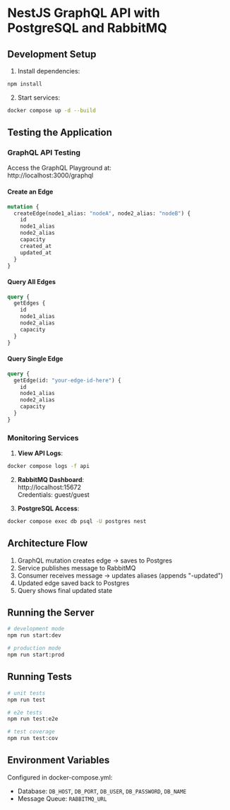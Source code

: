 # NestJS GraphQL API with PostgreSQL and RabbitMQ

## Development Setup

1. Install dependencies:
```bash
npm install
```

2. Start services:
```bash
docker compose up -d --build
```

## Testing the Application

### GraphQL API Testing

Access the GraphQL Playground at:  
http://localhost:3000/graphql

#### Create an Edge
```graphql
mutation {
  createEdge(node1_alias: "nodeA", node2_alias: "nodeB") {
    id
    node1_alias
    node2_alias
    capacity
    created_at
    updated_at
  }
}
```

#### Query All Edges
```graphql
query {
  getEdges {
    id
    node1_alias
    node2_alias
    capacity
  }
}
```

#### Query Single Edge
```graphql
query {
  getEdge(id: "your-edge-id-here") {
    id
    node1_alias
    node2_alias
    capacity
  }
}
```

### Monitoring Services

1. **View API Logs**:
```bash
docker compose logs -f api
```

2. **RabbitMQ Dashboard**:  
http://localhost:15672  
Credentials: guest/guest

3. **PostgreSQL Access**:
```bash
docker compose exec db psql -U postgres nest
```

## Architecture Flow

1. GraphQL mutation creates edge → saves to Postgres
2. Service publishes message to RabbitMQ
3. Consumer receives message → updates aliases (appends "-updated")
4. Updated edge saved back to Postgres
5. Query shows final updated state

## Running the Server

```bash
# development mode
npm run start:dev

# production mode
npm run start:prod
```

## Running Tests

```bash
# unit tests
npm run test

# e2e tests
npm run test:e2e

# test coverage
npm run test:cov
```

## Environment Variables

Configured in docker-compose.yml:
- Database: `DB_HOST`, `DB_PORT`, `DB_USER`, `DB_PASSWORD`, `DB_NAME`
- Message Queue: `RABBITMQ_URL`
